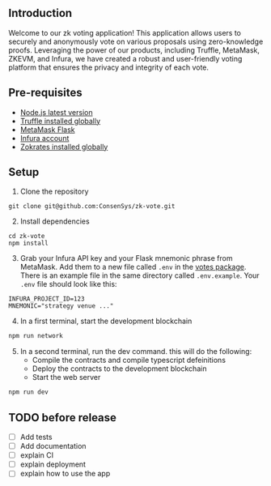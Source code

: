 ## Introduction

Welcome to our zk voting application! This application allows users to securely and anonymously vote on various proposals using zero-knowledge proofs. Leveraging the power of our products, including Truffle, MetaMask, ZKEVM, and Infura, we have created a robust and user-friendly voting platform that ensures the privacy and integrity of each vote.


## Pre-requisites

- [Node.js latest version](https://nodejs.org/en/download/)
- [Truffle installed globally](https://www.trufflesuite.com/truffle)
- [MetaMask Flask](https://metamask.io/flask/)
- [Infura account](https://infura.io/)
- [Zokrates installed globally](https://zokrates.github.io/gettingstarted.html)


## Setup

1. Clone the repository

```
git clone git@github.com:ConsenSys/zk-vote.git
```

2. Install dependencies

```
cd zk-vote
npm install
```

3. Grab your Infura API key and your Flask mnemonic phrase from MetaMask. Add them to a new file called `.env` in the [votes package](packages/vote/). There is an example file in the same directory called `.env.example`. Your `.env` file should look like this:

```
INFURA_PROJECT_ID=123
MNEMONIC="strategy venue ..."
```

4. In a first terminal, start the development blockchain

```sh
npm run network
```

5. In a second terminal, run the dev command. this will do the following:
    - Compile the contracts and compile typescript defeinitions
    - Deploy the contracts to the development blockchain
    - Start the web server

```sh
npm run dev
```

## TODO before release

- [ ] Add tests
- [ ] Add documentation
- [ ] explain CI
- [ ] explain deployment
- [ ] explain how to use the app